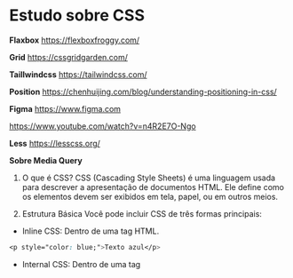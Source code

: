 # Estudo sobre CSS

**Flaxbox**
https://flexboxfroggy.com/

**Grid**
https://cssgridgarden.com/

**Taillwindcss**
https://tailwindcss.com/

**Position**
https://chenhuijing.com/blog/understanding-positioning-in-css/

**Figma**
https://www.figma.com

https://www.youtube.com/watch?v=n4R2E7O-Ngo

**Less**
https://lesscss.org/


**Sobre Media Query**



1. O que é CSS?
CSS (Cascading Style Sheets) é uma linguagem usada para descrever a apresentação de documentos HTML. Ele define como os elementos devem ser exibidos em tela, papel, ou em outros meios.

2. Estrutura Básica
Você pode incluir CSS de três formas principais:
* Inline CSS: Dentro de uma tag HTML.
```css
<p style="color: blue;">Texto azul</p>
```
* Internal CSS: Dentro de uma tag <style> no <head> do seu documento HTML.
```css
<style>
  p {
    color: red;
    background-color: red;
  }
</style>
```

* External CSS: Em um arquivo separado com a extensão .css, referenciado no seu HTML.
**Para incluir a linha digite `link` e pressione *tab*.**
```css
<link rel="stylesheet" href="styles.css">
```

3. Seletores
Seletores são usados para selecionar elementos HTML que você deseja estilizar. Alguns exemplos:

* Seletores de tipo: Seleciona todos os elementos de um tipo específico.
```css
p {
  color: green;
}

```
* Seletores de classe: Seleciona elementos com uma classe específica.

```css
.minha-classe {
  font-size: 20px;
}
```

* Seletores de ID: Seleciona um elemento com um ID específico.
```css
#meu-id {
  background-color: black;
}
```


* Comment
>A sintaxe para incluir comentários em CSS é bastante simples: um comentário começa com /* e termina com */. >Qualquer texto que seja inserido entre essas duas sequências de caracteres será considerado um comentário e, portanto, não afetará a aparência da página.
```css
/* meu comentário */
```
